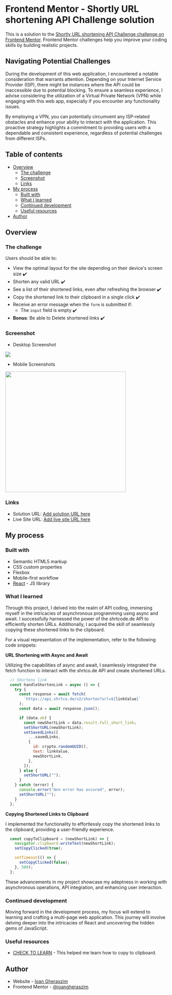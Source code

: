 # Frontend Mentor - Shortly URL shortening API Challenge solution

This is a solution to the [Shortly URL shortening API Challenge challenge on Frontend Mentor](https://www.frontendmentor.io/challenges/url-shortening-api-landing-page-2ce3ob-G). Frontend Mentor challenges help you improve your coding skills by building realistic projects. 

## Navigating Potential Challenges
During the development of this web application, I encountered a notable consideration that warrants attention. Depending on your Internet Service Provider (ISP), there might be instances where the API could be inaccessible due to potential blocking. To ensure a seamless experience, I advise considering the utilization of a Virtual Private Network (VPN) while engaging with this web app, especially if you encounter any functionality issues.

By employing a VPN, you can potentially circumvent any ISP-related obstacles and enhance your ability to interact with the application. This proactive strategy highlights a commitment to providing users with a dependable and consistent experience, regardless of potential challenges from different ISPs.


## Table of contents

- [Overview](#overview)
  - [The challenge](#the-challenge)
  - [Screenshot](#screenshot)
  - [Links](#links)
- [My process](#my-process)
  - [Built with](#built-with)
  - [What I learned](#what-i-learned)
  - [Continued development](#continued-development)
  - [Useful resources](#useful-resources)
- [Author](#author)


## Overview

### The challenge

Users should be able to:

- View the optimal layout for the site depending on their device's screen size ✔️
- Shorten any valid URL ✔️
- See a list of their shortened links, even after refreshing the browser ✔️
- Copy the shortened link to their clipboard in a single click ✔️
- Receive an error message when the `form` is submitted if:
  - The `input` field is empty ✔️
- **Bonus**: Be able to Delete shortened links ✔️

### Screenshot

- Desktop Screenshot
<p float="left">
  <img src="./src/assets/screenshots/desktop-screenshot.png" />
</p>

- Mobile Screenshots
<p>
  <img src="./src/assets/screenshots/mobile-screenshot.png" width="375px" />
</p>

### Links

- Solution URL: [Add solution URL here](https://your-solution-url.com)
- Live Site URL: [Add live site URL here](https://your-live-site-url.com)

## My process

### Built with

- Semantic HTML5 markup
- CSS custom properties
- Flexbox
- Mobile-first workflow
- [React](https://reactjs.org/) - JS library

### What I learned

Through this project, I delved into the realm of API coding, immersing myself in the intricacies of asynchronous programming using async and await. I successfully harnessed the power of the shrtcode.de API to efficiently shorten URLs. Additionally, I acquired the skill of seamlessly copying these shortened links to the clipboard.

For a visual representation of the implementation, refer to the following code snippets:

**URL Shortening with Async and Await**

Utilizing the capabilities of async and await, I seamlessly integrated the fetch function to interact with the shrtco.de API and create shortened URLs.

```js
  // Shortens link
  const handleShortenLink = async () => {
    try {
      const response = await fetch(
        `https://api.shrtco.de/v2/shorten?url=${linkValue}`
      );
      const data = await response.json();

      if (data.ok) {
        const newShortLink = data.result.full_short_link;
        setShortURL(newShortLink);
        setSavedLinks([
          ...savedLinks,
          {
            id: crypto.randomUUID(),
            text: linkValue,
            newShortLink,
          },
        ]);
      } else {
        setShortURL("");
      }
    } catch (error) {
      console.error("Ann error has occured", error);
      setShortURL("");
    }
  };
```

**Copying Shortened Links to Clipboard**

I implemented the functionality to effortlessly copy the shortened links to the clipboard, providing a user-friendly experience.

```js
  const copyToClipboard = (newShortLink) => {
    navigator.clipboard.writeText(newShortLink);
    setCopyClicked(true);

    setTimeout(() => {
      setCopyClicked(false);
    }, 500);
  };
```

These advancements in my project showcase my adeptness in working with asynchronous operations, API integration, and enhancing user interaction.

### Continued development

Moving forward in the development process, my focus will extend to learning and crafting a multi-page web application. This journey will involve delving deeper into the intricacies of React and uncovering the hidden gems of JavaScript.

### Useful resources

- [CHECK TO LEARN](https://www.youtube.com/watch?v=4Pil9Ozvv1M&t=1s&ab_channel=CHECKTOLEARN) - This helped me learn how to copy to clipboard.

## Author

- Website - [Ioan Gheraszim](https://github.com/ioangheraszim)
- Frontend Mentor - [@ioangheraszim](https://www.frontendmentor.io/profile/ioangheraszim)
